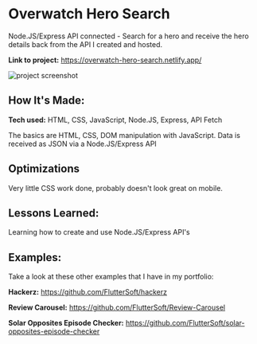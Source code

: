 # Overwatch Hero Search
Node.JS/Express API connected - Search for a hero and receive the hero details back from the API I created and hosted. 

**Link to project:** https://overwatch-hero-search.netlify.app/

![project screenshot](https://i.imgur.com/HbWCiuG.png)

## How It's Made:

**Tech used:** HTML, CSS, JavaScript, Node.JS, Express, API Fetch

The basics are HTML, CSS, DOM manipulation with JavaScript. Data is received as JSON via a Node.JS/Express API

## Optimizations

Very little CSS work done, probably doesn't look great on mobile. 

## Lessons Learned:

Learning how to create and use Node.JS/Express API's 

## Examples:
Take a look at these other examples that I have in my portfolio:

**Hackerz:** https://github.com/FlutterSoft/hackerz

**Review Carousel:** https://github.com/FlutterSoft/Review-Carousel

**Solar Opposites Episode Checker:** https://github.com/FlutterSoft/solar-opposites-episode-checker



